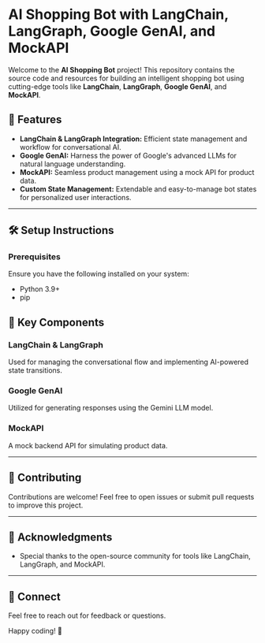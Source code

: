 # AI Shopping Bot with LangChain, LangGraph, Google GenAI, and MockAPI  

Welcome to the **AI Shopping Bot** project! This repository contains the source code and resources for building an intelligent shopping bot using cutting-edge tools like **LangChain**, **LangGraph**, **Google GenAI**, and **MockAPI**.  

## 🚀 Features  
- **LangChain & LangGraph Integration:** Efficient state management and workflow for conversational AI.  
- **Google GenAI:** Harness the power of Google's advanced LLMs for natural language understanding.  
- **MockAPI:** Seamless product management using a mock API for product data.  
- **Custom State Management:** Extendable and easy-to-manage bot states for personalized user interactions.  

---

## 🛠️ Setup Instructions  

### Prerequisites  
Ensure you have the following installed on your system:  
- Python 3.9+  
- pip  

## 🔑 Key Components  

### LangChain & LangGraph  
Used for managing the conversational flow and implementing AI-powered state transitions.  

### Google GenAI  
Utilized for generating responses using the Gemini LLM model.  

### MockAPI  
A mock backend API for simulating product data.  

---

## 🌟 Contributing  
Contributions are welcome! Feel free to open issues or submit pull requests to improve this project.  

---

## 📢 Acknowledgments   

- Special thanks to the open-source community for tools like LangChain, LangGraph, and MockAPI.  

---

## 📢 Connect  
Feel free to reach out for feedback or questions.  

Happy coding! 🚀  